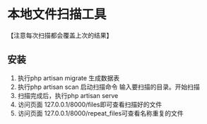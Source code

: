 # 本地文件扫描工具 
【注意每次扫描都会覆盖上次的结果】

## 安装
1. 执行php artisan migrate 生成数据表
2. 执行php artisan scan 启动扫描命令
输入要扫描的目录。开始扫描
3. 扫描完成后，执行php artisan serve
4. 访问页面 127.0.0.1/8000/files即可查看扫描好的文件
5. 访问页面 127.0.0.1/8000/repeat_files可查看名称重复的文件